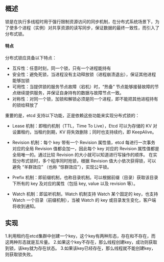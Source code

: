 ## 概述

锁是在执行多线程时用于强行限制资源访问的同步机制，在分布式系统场景下，为了使多个进程（实例）对共享资源的读写同步，保证数据的最终一致性，而引入了分布式锁。

#### 特点

分布式锁应具备以下特点：

* 互斥性：任意时刻，同一个锁，只有一个进程能持有
* 安全性：避免死锁，当进程没有主动释放锁（进程崩溃退出），保证其他进程能够加锁
* 可用性：当提供锁的服务节点故障（宕机）时，“热备” 节点能够接替故障的节点继续提供服务，并保证自身持有的数据与故障节点一致。
* 对称性：对同一个锁，加锁和解锁必须是同一个进程，即不能把其他进程持有的锁给释放了

重要的是，etcd 支持以下功能，正是依赖这些功能来实现分布式锁的：

* Lease 机制：即租约机制（TTL，Time To Live），Etcd 可以为存储的 KV 对设置租约，当租约到期，KV 将失效删除；同时也支持续约，即 KeepAlive。
  
* Revision 机制：每个 key 带有一个 Revision 属性值，etcd 每进行一次事务对应的全局 Revision 值都会加一，因此每个 key 对应的 Revision 属性值都是全局唯一的。通过比较 Revision 的大小就可以知道进行写操作的顺序。
在实现分布式锁时，多个程序同时抢锁，根据 Revision 值大小依次获得锁，可以避免 “羊群效应” （也称 “惊群效应”），实现公平锁。

* Prefix 机制：即前缀机制，也称目录机制。可以根据前缀（目录）获取该目录下所有的 key 及对应的属性（包括 key, value 以及 revision 等）。
  
* Watch 机制：即监听机制，Watch 机制支持 Watch 某个固定的 key，也支持 Watch 一个目录（前缀机制），当被 Watch 的 key 或目录发生变化，客户端将收到通知。

## 实现

1.利用租约在etcd集群中创建一个key，这个key有两种形态，存在和不存在，而这两种形态就是互斥量。
2.如果这个key不存在，那么线程创建key，成功则获取到锁，该key就为存在状态。
3.如果该key已经存在，那么线程就不能创建key，则获取锁失败。




